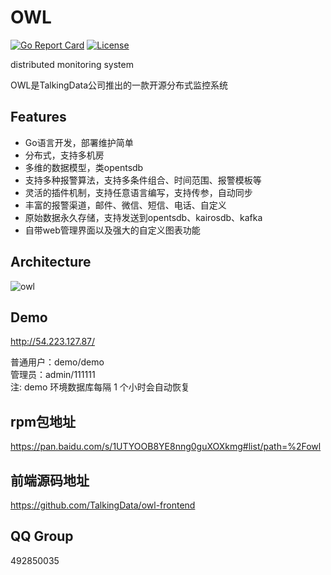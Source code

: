 ﻿# OWL
[![Go Report Card](https://goreportcard.com/badge/github.com/TalkingData/owl)](https://goreportcard.com/report/github.com/TalkingData/owl)
[![License](https://img.shields.io/badge/LICENSE-Apache2.0-ff69b4.svg)](http://www.apache.org/licenses/LICENSE-2.0.html)


distributed monitoring system

OWL是TalkingData公司推出的一款开源分布式监控系统

## Features

- Go语言开发，部署维护简单
- 分布式，支持多机房
- 多维的数据模型，类opentsdb
- 支持多种报警算法，支持多条件组合、时间范围、报警模板等
- 灵活的插件机制，支持任意语言编写，支持传参，自动同步
- 丰富的报警渠道，邮件、微信、短信、电话、自定义
- 原始数据永久存储，支持发送到opentsdb、kairosdb、kafka
- 自带web管理界面以及强大的自定义图表功能

## Architecture
![owl](./arch.png)


## Demo

http://54.223.127.87/

普通用户：demo/demo </br>
管理员：admin/111111 </br>
注: demo 环境数据库每隔 1 个小时会自动恢复

## rpm包地址
https://pan.baidu.com/s/1UTYOOB8YE8nng0guXOXkmg#list/path=%2Fowl

## 前端源码地址
https://github.com/TalkingData/owl-frontend

## QQ Group
492850035
